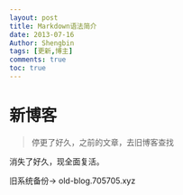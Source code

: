 ```yaml
---
layout: post
title: Markdown语法简介
date: 2013-07-16
Author: Shengbin 
tags: [更新,博主]
comments: true
toc: true
---
```


# 新博客

> 停更了好久，之前的文章，去旧博客查找

消失了好久，现全面复活。

旧系统备份-> old-blog.705705.xyz